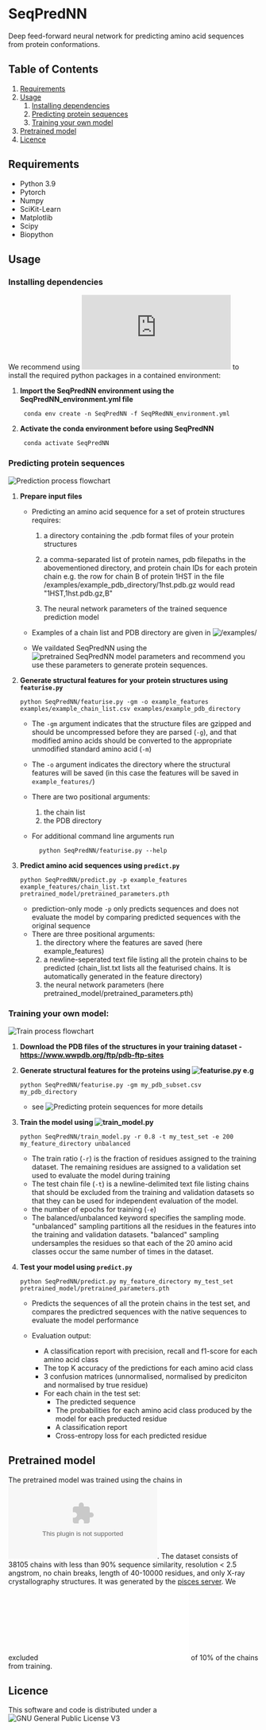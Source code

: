 # SeqPredNN

Deep feed-forward neural network for predicting amino acid sequences from protein conformations.


## Table of Contents

1. [Requirements](https://github.com/falategan/SeqPredNN/blob/main/README.md#requirements)
2. [Usage](https://github.com/falategan/SeqPredNN/blob/main/README.md#Usage)
      1. [Installing dependencies](https://github.com/falategan/SeqPredNN/blob/main/README.md#Installing-dependencies)
      2. [Predicting protein sequences](https://github.com/falategan/SeqPredNN/blob/main/README.md#Predicting-protein-sequences)
      3. [Training your own model](https://github.com/falategan/SeqPredNN/blob/main/README.md#Training-your-own-model)
3. [Pretrained model](https://github.com/falategan/SeqPredNN/blob/main/README.md#Pretrained-model)
4. [Licence](https://github.com/falategan/SeqPredNN/blob/main/README.md#Licence)



## Requirements

* Python 3.9
* Pytorch
* Numpy
* SciKit-Learn
* Matplotlib
* Scipy
* Biopython


## Usage


### Installing dependencies

We recommend using ![conda](https://docs.conda.io/projects/conda/en/stable/user-guide/install/index.html) to install the required python packages in a contained environment:

1. **Import the SeqPredNN environment using the SeqPredNN_environment.yml file**

        conda env create -n SeqPredNN -f SeqPRedNN_environment.yml
        
2. **Activate the conda environment before using SeqPredNN**

        conda activate SeqPredNN


### Predicting protein sequences

![Prediction process flowchart](/images/predict_diagram.png)

1.  **Prepare input files**

      - Predicting an amino acid sequence for a set of protein structures requires:
        
           1. a directory containing the .pdb format files of your protein structures
        
           2. a comma-separated list of protein names, pdb filepaths in the abovementioned directory, and protein chain IDs for each protein chain e.g. the row for chain B of protein 1HST in the file /examples/example_pdb_directory/1hst.pdb.gz would read "1HST,1hst.pdb.gz,B"
      
           3. The neural network parameters of the trained sequence prediction model
      
      - Examples of a chain list and PDB directory are given in ![/examples/](/example)
      
      - We vaildated SeqPredNN using the ![pretrained SeqPredNN model parameters](
##Pretrained-model) and recommend you use these parameters to generate protein sequences.

2.  **Generate structural features for your protein structures using `featurise.py`**
        
        python SeqPredNN/featurise.py -gm -o example_features examples/example_chain_list.csv examples/example_pdb_directory
 
    - The `-gm` argument indicates that the structure files are gzipped and should be uncompressed before they are parsed (`-g`), and that modified amino acids should be converted to the appropriate unmodified standard amino acid (`-m`)
    - The `-o` argument indicates the directory where the structural features will be saved (in this case the features will be saved in `example_features/`)
    - There are two positional arguments:
      1. the chain list
      2. the PDB directory
    - For additional command line arguments run 
    
            python SeqPredNN/featurise.py --help

2. **Predict amino acid sequences using `predict.py`**

       python SeqPredNN/predict.py -p example_features example_features/chain_list.txt pretrained_model/pretrained_parameters.pth
 
    - prediction-only mode `-p` only predicts sequences and does not evaluate the model by comparing predicted sequences with the original sequence
    - There are three positional arguments:
      1. the directory where the features are saved (here example_features)
      2. a newline-seperated text file listing all the protein chains to be predicted (chain_list.txt lists all the featurised chains. It is automatically generated in the feature directory)
      3. the neural network parameters (here pretrained_model/pretrained_parameters.pth)
 
 
### Training your own model:

![Train process flowchart](/images/training_diagram.png)

1. **Download the PDB files of the structures in your training dataset - https://www.wwpdb.org/ftp/pdb-ftp-sites**


2. **Generate structural features for the proteins using ![featurise.py](/SeqPredNN) e.g** 

       python SeqPredNN/featurise.py -gm my_pdb_subset.csv my_pdb_directory
      
    - see ![**Predicting protein sequences**](###Predicting-protein-sequences) for more details
    
 
3. **Train the model using ![train_model.py](/SeqPredNN)**

       python SeqPredNN/train_model.py -r 0.8 -t my_test_set -e 200 my_feature_directory unbalanced

    - The train ratio (`-r`) is the fraction of residues assigned to the training dataset. The remaining residues are assigned to a validation set used to evaluate the model during training
    - The test chain file (`-t`)  is a newline-delimited text file listing chains that should be excluded from the training and validation datasets so that they can be used for independent evaluation of the model.
    - the number of epochs for training (`-e`)
    - The balanced/unbalanced keyword specifies the sampling mode. "unbalanced" sampling partitions all the residues in the features into the training and validation datasets. "balanced" sampling undersamples the residues so that each of the 20 amino acid classes occur the same number of times in the dataset.


4. **Test your model using `predict.py`**
                
       python SeqPredNN/predict.py my_feature_directory my_test_set pretrained_model/pretrained_parameters.pth
       
   - Predicts the sequences of all the protein chains in the test set, and compares the predictred sequences with the native sequences to evaluate the model performance 
          
   - Evaluation output:
     - A classification report with precision, recall and f1-score for each amino acid class
     - The top K accuracy of the predictions for each amino acid class
     - 3 confusion matrices (unnormalised, normalised by prediciton and normalised by true residue)
     - For each chain in the test set:
       - The predicted sequence
       - The probabilities for each amino acid class produced by the model for each preducted residue
       - A classification report
       - Cross-entropy loss for each predicted residue

## Pretrained model 

The pretrained model was trained using the chains in ![pretrained_model/SeqPredNN_pdb_subset.csv](/pretrained_model/SeqPredNN_pdb_subset.csv). The dataset consists of 38105 chains with less than 90% sequence similarity, resolution < 2.5 angstrom, no chain breaks, length of 40-10000 residues, and only X-ray crystallography structures. It was generated by the [pisces server](https://dunbrack.fccc.edu/pisces/). We excluded ![a random test set](/pretrained_model/SeqPredNN_test_set.txt) of 10% of the chains from training. 

## Licence
This software and code is distributed under a ![GNU General Public License V3](/Licence)
